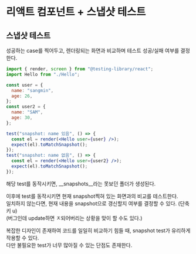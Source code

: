 # 리액트 컴포넌트 + 스냅샷 테스트

## 스냅샷 테스트

성공하는 case를 찍어두고, 렌더링되는 화면과 비교하며 테스트 성공/실패 여부를 결정한다.

```jsx
import { render, screen } from "@testing-library/react";
import Hello from "./Hello";

const user = {
  name: "sangmin",
  age: 26,
};
const user2 = {
  name: "SAM",
  age: 30,
};

test("snapshot: name 있음", () => {
  const el = render(<Hello user={user} />);
  expect(el).toMatchSnapshot();
});
test("snapshot: name 없음", () => {
  const el = render(<Hello user={user2} />);
  expect(el).toMatchSnapshot();
});
```

해당 test를 동작시키면, \_\_snapshots\_\_라는 못보던 폴더가 생성된다.

이후에 test를 동작시키면 현재 snapshot찍혀 있는 화면과의 비교를 테스트한다.<br/>
일치하지 않는다면, 현재 내용을 snapshot으로 갱신할지 여부를 결정할 수 있다. (단축키 u)<br/>
(버그인데 update하면 ㅈ되어버리는 상황을 맞이 할 수도 있다.)

복잡한 디자인이 존재하여 코드를 일일히 비교하기 힘들 때, snapshot test가 유리하게 작용할 수 있다.<br/>
다만 불필요한 test가 너무 많아질 수 있는 단점도 존재한다.
